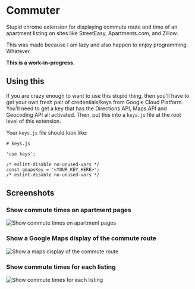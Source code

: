 # Commuter

Stupid chrome extension for displaying commute route and time of an apartment
listing on sites like StreetEasy, Apartments.com, and Zillow.

This was made because I am lazy and also happen to enjoy programming. Whatever.

**This is a work-in-progress.**

## Using this
If you are crazy enough to want to use this stupid thing, then you'll have to
get your own fresh pair of credentials/keys from Google Cloud Platform. You'll
need to get a key that has the Directions API, Maps API and Geocoding API all
activated. Then, put this into a `keys.js` file at the root level of this
extension.

Your `keys.js` file should look like:

```
# keys.js

'use keys';

/* eslint-disable no-unused-vars */
const gmapsKey = '<YOUR_KEY_HERE>';
/* eslint-disable no-unused-vars */
```

## Screenshots
### Show commute times on apartment pages
![Show commute times on apartment pages][Apt Page Commute Time]
### Show a Google Maps display of the commute route
![Show a maps display of the commute route][Google Maps Display]
### Show commute times for each listing
![Show commute times for each listing][Listings Page Commute Times]

[Apt Page Commute Time]: https://i.imgur.com/fDDCtV3.png
[Google Maps Display]: https://i.imgur.com/NF6l5CS.png
[Listings Page Commute Times]: https://i.imgur.com/BWHskZE.png
